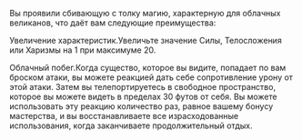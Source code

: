 Вы проявили сбивающую с толку магию, характерную для облачных великанов,  что даёт вам следующие преимущества:

Увеличение характеристик.Увеличьте значение Силы, Телосложения или Харизмы на 1 при максимуме 20.

Облачный побег.Когда существо, которое вы видите, попадает по вам броском атаки, вы можете реакцией дать себе сопротивление урону от этой атаки. Затем вы телепортируетесь в свободное пространство, которое вы можете видеть в пределах 30 футов от себя. Вы можете использовать эту реакцию количество раз, равное вашему бонусу мастерства, и вы восстанавливаете все израсходованные использования, когда заканчиваете продолжительный отдых.